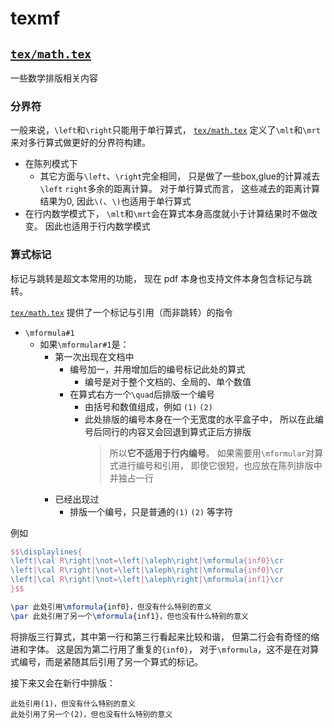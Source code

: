 # texmf

## [`tex/math.tex`](tex/math.tex)

一些数学排版相关内容

### 分界符

一般来说，`\left`和`\right`只能用于单行算式，
[`tex/math.tex`](tex/math.tex)
定义了`\mlt`和`\mrt`来对多行算式做更好的分界符构建。

- 在陈列模式下
	- 其它方面与`\left`、`\right`完全相同，
		只是做了一些box,glue的计算减去`\left` `right`多余的距离计算。
		对于单行算式而言，
		这些减去的距离计算结果为0,
		因此`\(`、`\)`也适用于单行算式
- 在行内数学模式下，
	`\mlt`和`\mrt`会在算式本身高度就小于计算结果时不做改变。
	因此也适用于行内数学模式

### 算式标记

标记与跳转是超文本常用的功能，
现在 pdf 本身也支持文件本身包含标记与跳转。

[`tex/math.tex`](tex/math.tex)
提供了一个标记与引用（而非跳转）的指令
- `\mformula#1`
	- 如果`\mformular#1`是：
		- 第一次出现在文档中  
			- 编号加一，并用增加后的编号标记此处的算式
				- 编号是对于整个文档的、全局的、单个数值
			- 在算式右方一个`\quad`后排版一个编号
				- 由括号和数值组成，例如 `(1)` `(2)`
				- 此处排版的编号本身在一个无宽度的水平盒子中，
					所以在此编号后同行的内容又会回退到算式正后方排版
					> 所以**它不适用于行内编号**。
					> 如果需要用`\mformular`对算式进行编号和引用，
					> 即使它很短，也应放在陈列排版中并独占一行
		- 已经出现过
			- 排版一个编号，只是普通的`(1)` `(2)` 等字符

例如
```latex
$$\displaylines{
\left|\cal R\right|\not=\left|\aleph\right|\mformula{inf0}\cr
\left|\cal R\right|\not=\left|\aleph\right|\mformula{inf0}\cr
\left|\cal R\right|\not=\left|\aleph\right|\mformula{inf1}\cr
}$$

\par 此处引用\mformula{inf0}，但没有什么特别的意义
\par 此处引用了另一个\mformula{inf1}，但也没有什么特别的意义
```

将排版三行算式，其中第一行和第三行看起来比较和谐，
但第二行会有奇怪的缩进和字体。
这是因为第二行用了重复的`{inf0}`，
对于`\mformula`，这不是在对算式编号，而是紧随其后引用了另一个算式的标记。

接下来又会在新行中排版：
```
此处引用(1)，但没有什么特别的意义
此处引用了另一个(2)，但也没有什么特别的意义
```
